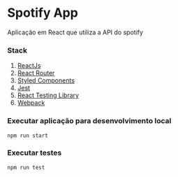 # Spotify App

Aplicação em React que utiliza a API do spotify

### Stack

1. [ReactJs](https://pt-br.reactjs.org/)
2. [React Router](https://reacttraining.com/react-router/web/guides/quick-start)
3. [Styled Components](https://styled-components.com/)
4. [Jest](https://jestjs.io/)
5. [React Testing Library](https://testing-library.com/)
6. [Webpack](https://webpack.js.org/)

### Executar aplicação para desenvolvimento local

```
npm run start
```

### Executar testes

```
npm run test
```

